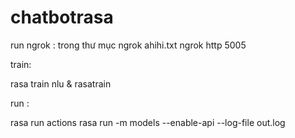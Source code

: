 # chatbotrasa

run ngrok :
trong thư mục ngrok ahihi.txt
ngrok http 5005

train:

rasa train nlu & rasatrain

run :

rasa run actions 
rasa run -m models --enable-api --log-file out.log
